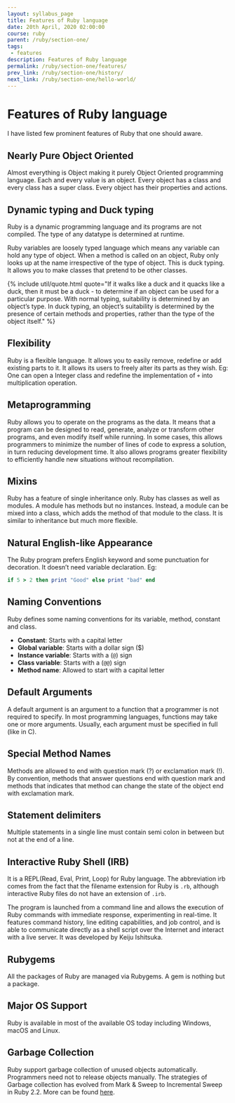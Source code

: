 ```yaml
---
layout: syllabus_page
title: Features of Ruby language
date: 20th April, 2020 02:00:00
course: ruby
parent: /ruby/section-one/
tags:
 - features
description: Features of Ruby language
permalink: /ruby/section-one/features/
prev_link: /ruby/section-one/history/
next_link: /ruby/section-one/hello-world/
---
```


# Features of Ruby language

I have listed few prominent features of Ruby that one should aware.

## Nearly Pure Object Oriented

Almost everything is Object making it purely Object Oriented programming language. Each and every value is an   object. Every object has a class and every class has a super class. Every object has their properties and actions.

## Dynamic typing and Duck typing

Ruby is a dynamic programming language and its programs are not compiled. The type of any datatype is determined at
runtime.

Ruby variables are loosely typed language which means any variable can hold any type of object. When a method is
called on an object, Ruby only looks up at the name irrespective of the type of object. This is duck typing. It
allows you to make classes that pretend to be other classes.

{% include util/quote.html
    quote="If it walks like a duck and it quacks like a duck, then it must be a duck - to determine if an object can be used for a particular purpose. With normal typing, suitability is determined by an object’s type. In duck typing, an object’s suitability is determined by the presence of certain methods and properties, rather than the type of the object itself."
%}

## Flexibility

Ruby is a flexible language. It allows you to easily remove, redefine or add existing parts to it. It allows its
users to freely alter its parts as they wish. Eg: One can open a Integer class and redefine the implementation of `+`
into multiplication operation.

## Metaprogramming

Ruby allows you to operate on the programs as the data. It means that a program can be designed to read, generate,
analyze or transform other programs, and even modify itself while running. In some cases, this allows programmers to
minimize the number of lines of code to express a solution, in turn reducing development time. It also allows
programs greater flexibility to efficiently handle new situations without recompilation.

## Mixins

Ruby has a feature of single inheritance only. Ruby has classes as well as modules. A module has methods but no
instances. Instead, a module can be mixed into a class, which adds the method of that module to the class. It is
similar to inheritance but much more flexible.

## Natural English-like Appearance

The Ruby program prefers English keyword and some punctuation for decoration. It doesn’t need variable declaration. Eg:
```ruby
if 5 > 2 then print "Good" else print "bad" end
```

## Naming Conventions

Ruby defines some naming conventions for its variable, method, constant and class.

- __Constant__: Starts with a capital letter
- __Global variable__: Starts with a dollar sign ($)
- __Instance variable__: Starts with a (`@`) sign
- __Class variable__: Starts with a (`@@`) sign
- __Method name__: Allowed to start with a capital letter

## Default Arguments

A default argument is an argument to a function that a programmer is not required to specify. In most programming
languages, functions may take one or more arguments. Usually, each argument must be specified in full (like in C).

## Special Method Names

Methods are allowed to end with question mark (?) or exclamation mark (!). By convention, methods that answer
questions end with question mark and methods that indicates that method can change the state of the object end with
exclamation mark.

## Statement delimiters

Multiple statements in a single line must contain semi colon in between but not at the end of a line.

## Interactive Ruby Shell (IRB)

It is a REPL(Read, Eval, Print, Loop) for Ruby language. The abbreviation irb comes from the fact that the filename
extension for Ruby is `.rb`, although interactive Ruby files do not have an extension of `.irb`.

The program is launched from a command line and allows the execution of Ruby commands with immediate response,
experimenting in real-time. It features command history, line editing capabilities, and job control, and is able to
communicate directly as a shell script over the Internet and interact with a live server. It was developed by Keiju
Ishitsuka.

## Rubygems

All the packages of Ruby are managed via Rubygems. A gem is nothing but a package.

## Major OS Support

Ruby is available in most of the available OS today including Windows, macOS and Linux.

## Garbage Collection

Ruby support garbage collection of unused objects automatically. Programmers need not to release objects manually.
The strategies of Garbage collection has evolved from Mark & Sweep to Incremental Sweep in Ruby 2.2. More can be
found [here](https://blog.heroku.com/incremental-gc).
